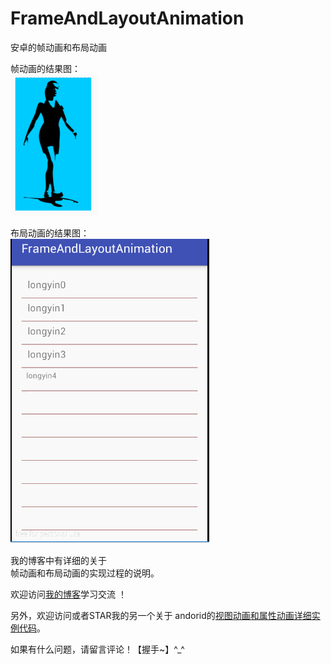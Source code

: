 # FrameAndLayoutAnimation
安卓的帧动画和布局动画

帧动画的结果图：  
![image](https://github.com/longyinzaitian/FrameAndLayoutAnimation/blob/master/frame.gif)

布局动画的结果图：  
![image](https://github.com/longyinzaitian/FrameAndLayoutAnimation/blob/master/result.gif)

我的博客中有详细的关于  
帧动画和布局动画的实现过程的说明。

欢迎访问[我的博客](http://blog.csdn.net/u010156024/article/details/49308591)学习交流 ！

另外，欢迎访问或者STAR我的另一个关于
andorid的[视图动画和属性动画详细实例代码](https://github.com/longyinzaitian/AndroidAllAnimation)。

如果有什么问题，请留言评论！【握手~】^_^
